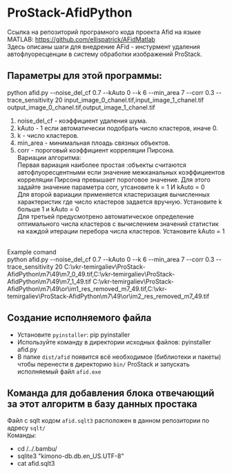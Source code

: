# ProStack-AfidPython
Ссылка на репозиторий програмного кода проекта Afid на языке MATLAB: https://github.com/ellispatrick/AFidMatlab<br>
Здесь описаны шаги для внедрение AFid - инстурмент удаления автофлуоресценции в систему обработки изображений ProStack.<br>

## Параметры для этой программы: <br>
python afid.py --noise_del_cf 0.7 --kAuto 0 --k 6 --min_area 7 --corr 0.3 --trace_sensitivity 20 input_image_0_chanel.tif,input_image_1_chanel.tif output_image_0_chanel.tif,output_image_1_chanel.tif<br>
1. noise_del_cf - коэффициент удаления шума.
2. kAuto - 1 если автоматически подобрать число кластеров, иначе 0.
3. k - число кластеров.
4. min_area - минимальная плоадь связных объектов.
5. corr - пороговый коэффициент корреляции Пирсона.
<br>Вариации алгоритма:<br>
Первая вариация наиболее простая :объекты считаются автофлуоресцентными если значение межканальных коэффициентов корреляции Пирсона превышает пороговое значение.
Для этого задайте значение параметра corr, утсановите k = 1 И kAuto = 0<br>
Для второй вариации применяется кластеризация вычисленных характеристик где число кластеров задается вручную. Установите k больше 1 и kAuto = 0 <br>
Для третьей предусмотрено автоматическое определение оптимального числа кластеров с вычислением значений статистик на каждой итерации перебора числа кластеров. 
Установите kAuto = 1<br>
 <br>
Example comand<br>
python afid.py --noise_del_cf 0.7 --kAuto 0 --k 6 --min_area 7 --corr 0.3 --trace_sensitivity 20 C:\vkr-temirgaliev\ProStack-AfidPython\m7\49\m7_0_49.tif,C:\vkr-temirgaliev\ProStack-AfidPython\m7\49\m7_1_49.tif C:\vkr-temirgaliev\ProStack-AfidPython\m7\49\or\im1_res_removed_m7_49.tif,C:\vkr-temirgaliev\ProStack-AfidPython\m7\49\or\im2_res_removed_m7_49.tif

## Создание исполняемого файла
- Установите `pyinstaller`: pip pyinstaller
- Используйте команду в директории исходных файлов: pyinstaller afid.py
- В папке `dist/afid` появится всё необходимое (библиотеки и пакеты) чтобы перенести в директорию `bin/` ProStack и запускать исполняемый файл `afid.exe` 


## Команда для добавления блока отвечающий за этот алгоритм в базу данных простака
Файл с sqlt кодом `afid.sqlt3` расположен в данном репозитории по адресу `sqlt/` <br>
Команды: <br>
- cd /../.bambu/
- sqlite3 "kimono-db.db.en_US.UTF-8"
- cat afid.sqlt3